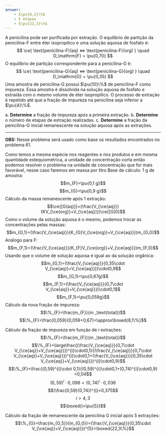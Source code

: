 ```yaml
---
answer:
    - $\pu{8,1}\%$
    - 5 etapas
    - $\pu{22,3}\%$
---
```


A penicilina pode ser purificada por extração. O equilibrio de partição da penicilina-F entre éter isopropílico e uma solução aquosa de fosfato é:
$$
    \ce{ \text{penicilina-F}(aq) <=> \text{penicilina-F}(org) } \quad D_\mathrm{F} = \pu{0,70}
$$
O equilíbrio de partição correspondente para a penicilina-G é:
$$
    \ce{ \text{penicilina-G}(aq) <=> \text{penicilina-G}(org) } \quad D_\mathrm{G} = \pu{0,35}
$$
Uma amostra de penicilina-G possui $\pu{10}\%$ de penicilina-F como impureza. Essa amostra é dissolvida na solução aquosa de fosfato e extraída com o mesmo volume de éter isopropílico. O processo de extração é repetido até que a fração de impureza na penicilina seja inferior a $\pu{4}\%$.

a. **Determine** a fração de impureza após a primeira extração.
b. **Determine** o número de etapas de extração realizadas.
c. **Determine** a fração da penicilina-G inicial remanescente na solução aquosa após as extrações.

---

**OBS:** Nesse problema será usado como base os resultados encontrados no problema 61.

Como temos a mesma espécie nos reagentes e nos produtos e em mesma quantidade estequiométrica, a unidade de concentração corta então podemos resolver o problema na unidade de concentração que for mais favorável, nesse caso faremos em massa por litro
Base de cálculo: 1 g de amostra:
$$m_{F}=\pu{0,1 g}$$
$$m_{G}=\pu{0,9 g}$$
Cálculo da massa remanescente após 1 extração:
$$\ce{[G(aq)]}=(\frac{V_{\ce{aq}}}{KV_{\ce{org}}+V_{\ce{aq}}})\ce{[G]0}$$
Como o volume da solução aquosa é o mesmo, podemos trocar as concentrações pelas massas:
$$m_{G,1}=(\frac{V_{\ce{aq}}}{K_{G}V_{\ce{org}}+V_{\ce{aq}}})m_{G,0}$$
Análogo para F:
$$m_{F,1}=(\frac{V_{\ce{aq}}}{K_{F}V_{\ce{org}}+V_{\ce{aq}}})m_{F,0}$$
Usando que o volume de solução aquosa é igual ao da solução orgânica:
$$m_{G,1}=(\frac{V_{\ce{aq}}}{0,35\cdot V_{\ce{aq}}+V_{\ce{aq}}})\cdot0,9$$
$$m_{G,1}=\pu{0,67g}$$
$$m_{F,1}=(\frac{V_{\ce{aq}}}{0,7\cdot V_{\ce{aq}}+V_{\ce{aq}}})\cdot0,1$$
$$m_{F,1}=\pu{0,059g}$$
Cálculo da nova fração de impureza:
$$\%_{F}=\frac{m_{F}}{m _\text{total}}$$
$$\%_{F}=\frac{0,059}{0,059+0,67}=\approx\boxed{8,1\%}$$

Cálculo da fração de impureza em função de $i$ extrações:
$$\%_{F}=\frac{m_{F}}{m _\text{total}}$$
$$\%_{F}=\large\frac{(\frac{V_{\ce{aq}}}{0,7\cdot V_{\ce{aq}}+V_{\ce{aq}}})^{i}\cdot0,1}{(\frac{V_{\ce{aq}}}{0,7\cdot V_{\ce{aq}}+V_{\ce{aq}}})^{i}\cdot0,1+(\frac{V_{\ce{aq}}}{0,35\cdot V_{\ce{aq}}+V_{\ce{aq}}})^{i}\cdot0,9}$$
$$\%_{F}=\frac{(0,59)^{i}\cdot 0,1}{(0,59)^{i}\cdot0,1+(0,74)^{i}\cdot0,9}<0,04$$
$$(0,59)^{i}\cdot0,096<(0,74)^{i}\cdot0,036$$
$$(\frac{0,59}{0,74})^{i}<0,375$$
$$i>4,3$$
$$\boxed{i=\pu{5}}$$

Cálculo da fração de remanescente da penicilina G inicial após 5 extrações:
$$\%_{G}=\frac{m_{G,5}}{m_{G,0}}=(\frac{V_{\ce{aq}}}{0,35\cdot V_{\ce{aq}}+V_{\ce{aq}}})^{5}=\boxed{22,3\%}$$

